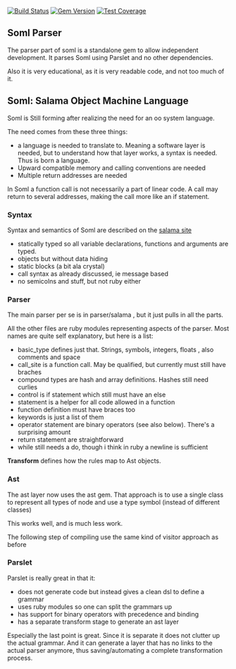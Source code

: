 [![Build Status](https://travis-ci.org/salama/soml-parser.svg?branch=master)](https://travis-ci.org/salama/soml-parser)
[![Gem Version](https://badge.fury.io/rb/soml-parser.svg)](http://badge.fury.io/rb/soml-parser)
[![Test Coverage](https://codeclimate.com/github/salama/soml-parser/badges/coverage.svg)](https://codeclimate.com/github/salama/soml-parser)

## Soml Parser

The parser part of soml is a standalone gem to allow independent development.
It parses Soml using Parslet and no other dependencies.

Also it is very educational, as it is very readable code, and not too much of it.

## Soml: Salama Object Machine Language

Soml is Still forming after realizing the need for an oo system language.

 The need comes from these three things:

- a language is needed to translate to. Meaning a software layer is needed, but to understand how
    that layer works, a syntax is needed. Thus is born a language.
- Upward compatible memory and calling conventions are needed
- Multiple return addresses are needed

In Soml a function call is not necessarily a part of linear code. A call may return to several
addresses, making the call more like an if statement.  

### Syntax

Syntax and semantics of Soml are described on the [salama site](http://salama-vm.org/soml/soml.html)

- statically typed so all variable declarations, functions and arguments are typed.
- objects but without data hiding
- static blocks (a bit ala crystal)
- call syntax as already discussed, ie message based
- no semicolns and stuff, but not ruby either

### Parser

The main parser per se is in parser/salama , but it just pulls in all the parts.

All the other files are ruby modules representing aspects of the parser.
Most names are quite self explanatory, but here is a list:

- basic_type defines just that. Strings, symbols, integers, floats , also comments and space
- call_site is a function call. May be qualified, but currently must still have braches
- compound types are hash and array definitions. Hashes still need curlies
- control is if statement which still must have an else
- statement is a helper for all code allowed in a function
- function definition must have braces too
- keywords is just a list of them
- operator statement are binary operators (see also below). There's a surprising amount
- return statement are straightforward
- while still needs a do, though i think in ruby a newline is sufficient

**Transform** defines how the rules map to Ast objects.

### Ast

The ast layer now uses the ast gem. That approach is to use a single class to represent all
types of node and use a type symbol (instead of different classes)

This works well, and is much less work.

The following step of compiling use the same kind of visitor approach as before

### Parslet

Parslet is really great in that it:
- does not generate code but instead gives a clean dsl to define a grammar
- uses ruby modules so one can split the grammars up
- has support for binary operators with precedence and binding
- has a separate transform stage to generate an ast layer

Especially the last point is great. Since it is separate it does not clutter up the actual grammar.
And it can generate a layer that has no links to the actual parser anymore, thus saving/automating
a complete transformation process.
